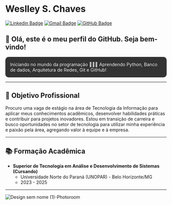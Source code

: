 # Weslley S. Chaves

[![Linkedin Badge](https://img.shields.io/badge/-Weslley%20Santos-0073b1?style=flat-square&logo=Linkedin&logoColor=white&link=https://www.linkedin.com/in/weslley-santos-789890228)](www.linkedin.com/in/weslley-s-chaves-789890228) 
[![Gmail Badge](https://img.shields.io/badge/-weslleysantoschaves@gmail.com-c14438?style=flat-square&logo=Gmail&logoColor=white&link=mailto:weslleysantoschaves@gmail.com)](mailto:weslleysantoschaves@gmail.com) 
[![GitHub Badge](https://img.shields.io/badge/-Weslley%20Chaves-000000?style=flat-square&logo=Github&logoColor=white&link=https://github.com/Weslley-Chaves)](https://github.com/Weslley-Chaves) 

## 👋 Olá, este é o meu perfil do GitHub. Seja bem-vindo!

<div style="background-color: #333; color: white; padding: 15px; border-radius: 10px; text-shadow: 1px 1px 2px rgba(0, 0, 0, 0.5);">
   Iniciando no mundo da programação 👨🏻‍💻 Aprendendo Python, Banco de dados, Arquitetura de Redes, Git e GitHub!
</div>

---

## 🎯 Objetivo Profissional

Procuro uma vaga de estágio na área de Tecnologia da Informação para aplicar meus conhecimentos acadêmicos, desenvolver habilidades práticas e contribuir para projetos inovadores. Estou em transição de carreira e busco oportunidades no setor de tecnologia para utilizar minha experiência e paixão pela área, agregando valor à equipe e à empresa.

---

## 📚 Formação Acadêmica
  
- **Superior de Tecnologia em Análise e Desenvolvimento de Sistemas (Cursando)**
  - Universidade Norte do Paraná (UNOPAR) - Belo Horizonte/MG
  - 2023 - 2025

---

![Design sem nome (1)-Photoroom](https://github.com/user-attachments/assets/149a1cde-1f5c-44cd-9500-f969577b1d1c)
